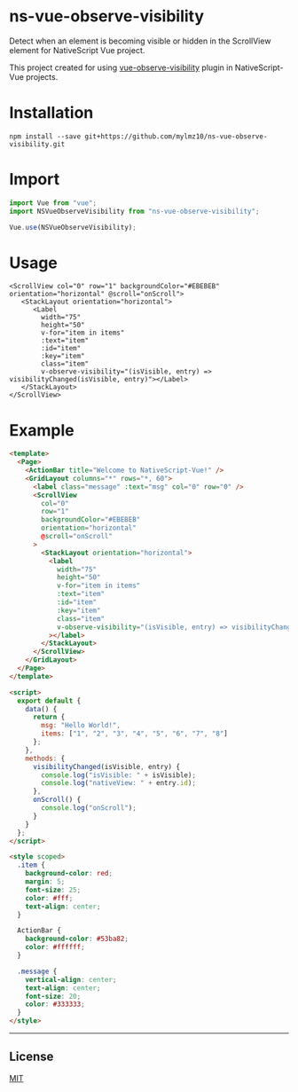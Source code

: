 # ns-vue-observe-visibility

Detect when an element is becoming visible or hidden in the ScrollView element for NativeScript Vue project.

This project created for using <a href="https://github.com/Akryum/vue-observe-visibility/">vue-observe-visibility</a> plugin in NativeScript-Vue projects.

# Installation

```
npm install --save git+https://github.com/mylmz10/ns-vue-observe-visibility.git
```

# Import

```javascript
import Vue from "vue";
import NSVueObserveVisibility from "ns-vue-observe-visibility";

Vue.use(NSVueObserveVisibility);
```

# Usage

```nativescript
<ScrollView col="0" row="1" backgroundColor="#EBEBEB" orientation="horizontal" @scroll="onScroll">
   <StackLayout orientation="horizontal">
      <Label
        width="75"
        height="50"
        v-for="item in items"
        :text="item"
        :id="item"
        :key="item"
        class="item"
        v-observe-visibility="(isVisible, entry) => visibilityChanged(isVisible, entry)"></Label>
   </StackLayout>
</ScrollView>
```

# Example

```html
<template>
  <Page>
    <ActionBar title="Welcome to NativeScript-Vue!" />
    <GridLayout columns="*" rows="*, 60">
      <label class="message" :text="msg" col="0" row="0" />
      <ScrollView
        col="0"
        row="1"
        backgroundColor="#EBEBEB"
        orientation="horizontal"
        @scroll="onScroll"
      >
        <StackLayout orientation="horizontal">
          <label
            width="75"
            height="50"
            v-for="item in items"
            :text="item"
            :id="item"
            :key="item"
            class="item"
            v-observe-visibility="(isVisible, entry) => visibilityChanged(isVisible, entry, item)"
          ></label>
        </StackLayout>
      </ScrollView>
    </GridLayout>
  </Page>
</template>

<script>
  export default {
    data() {
      return {
        msg: "Hello World!",
        items: ["1", "2", "3", "4", "5", "6", "7", "8"]
      };
    },
    methods: {
      visibilityChanged(isVisible, entry) {
        console.log("isVisible: " + isVisible);
        console.log("nativeView: " + entry.id);
      },
      onScroll() {
        console.log("onScroll");
      }
    }
  };
</script>

<style scoped>
  .item {
    background-color: red;
    margin: 5;
    font-size: 25;
    color: #fff;
    text-align: center;
  }

  ActionBar {
    background-color: #53ba82;
    color: #ffffff;
  }

  .message {
    vertical-align: center;
    text-align: center;
    font-size: 20;
    color: #333333;
  }
</style>
```

---

## License

[MIT](http://opensource.org/licenses/MIT)
